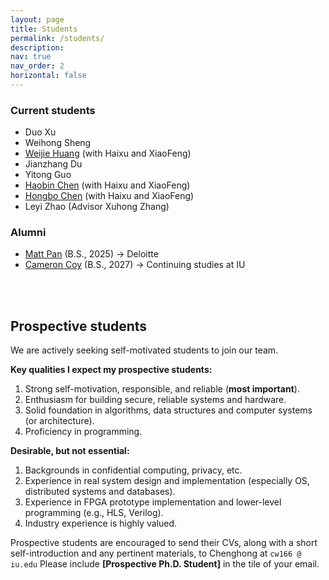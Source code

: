 ```yaml
---
layout: page
title: Students
permalink: /students/
description: 
nav: true
nav_order: 2
horizontal: false
---
```


### Current students
- Duo Xu
- Weihong Sheng
- [Weijie Huang](https://macromogic.xyz/) (with Haixu and XiaoFeng)
- Jianzhang Du
- Yitong Guo
- [Haobin Chen](https://hiroki-chen.github.io/) (with Haixu and XiaoFeng)
- [Hongbo Chen](https://hc50.pages.iu.edu/) (with Haixu and XiaoFeng)
- Leyi Zhao (Advisor Xuhong Zhang)

### Alumni
- [Matt Pan](https://www.linkedin.com/in/matt-pan/) (B.S., 2025) → Deloitte
- [Cameron Coy](https://www.linkedin.com/in/cameron-coy/) (B.S., 2027) → Continuing studies at IU
  
<br />
<br />

## Prospective students 
We are actively seeking self-motivated students to join our team. 

**Key qualities I expect my prospective students:**

1. Strong self-motivation, responsible, and reliable (**most important**).
2. Enthusiasm for building secure, reliable systems and hardware.
3. Solid foundation in algorithms, data structures and computer systems (or architecture).
4. Proficiency in programming.

**Desirable, but not essential:**

1. Backgrounds in confidential computing, privacy, etc.
2. Experience in real system design and implementation (especially OS, distributed systems and databases).
3. Experience in FPGA prototype implementation and lower-level programming (e.g., HLS, Verilog).
4. Industry experience is highly valued.

Prospective students are encouraged to send their CVs, along with a short self-introduction and any pertinent materials, to Chenghong at `cw166 @ iu.edu` Please include **[Prospective Ph.D. Student]** in the tile of your email.

